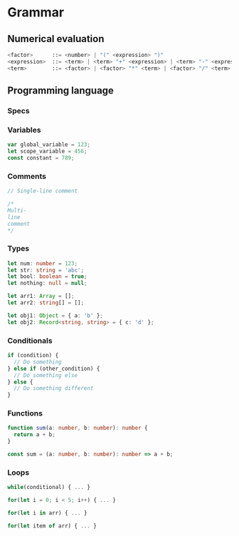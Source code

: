 # Grammar

## Numerical evaluation

```php
<factor>      ::= <number> | "(" <expression> ")"
<expression>  ::= <term> | <term> "+" <expression> | <term> "-" <expression>
<term>        ::= <factor> | <factor> "*" <term> | <factor> "/" <term>
```

## Programming language

### Specs

<!-- ```php
<program>           ::= <statement_list>
<statement_list>    ::= <statement> | <statement> <statement_list>
<statement>         ::= <assignment> | <if_statement> | <while_statement> | <return_statement>
<assignment>        ::= <identifier> "=" <expression> ";"
<if_statement>      ::= "if" "(" <expression> ")" <block> [ "else" <block> ]
<while_statement>   ::= "while" "(" <expression> ")" <block>
<return_statement>  ::= "return" <expression> ";"
<block>             ::= "{" <statement_list> "}"
<expression>        ::= <term> | <term> "+" <expression> | <term> "-" <expression>
<term>              ::= <factor> | <factor> "*" <term> | <factor> "/" <term>
<factor>            ::= <identifier> | <number> | "(" <expression> ")"
``` -->

### Variables

```ts
var global_variable = 123;
let scope_variable = 456;
const constant = 789;
```

### Comments

```ts
// Single-line comment

/*
Multi-
line
comment
*/
```

### Types

```ts
let num: number = 123;
let str: string = 'abc';
let bool: boolean = true;
let nothing: null = null;

let arr1: Array = [];
let arr2: string[] = [];

let obj1: Object = { a: 'b' };
let obj2: Record<string, string> = { c: 'd' };
```

### Conditionals

```ts
if (condition) {
  // Do something
} else if (other_condition) {
  // Do something else
} else {
  // Do something different
}
```

### Functions

```ts
function sum(a: number, b: number): number {
  return a + b;
}

const sum = (a: number, b: number): number => a + b;
```

### Loops

```ts
while(conditional) { ... }
```

```ts
for(let i = 0; i < 5; i++) { ... }
```

```ts
for(let i in arr) { ... }
```

```ts
for(let item of arr) { ... }
```
